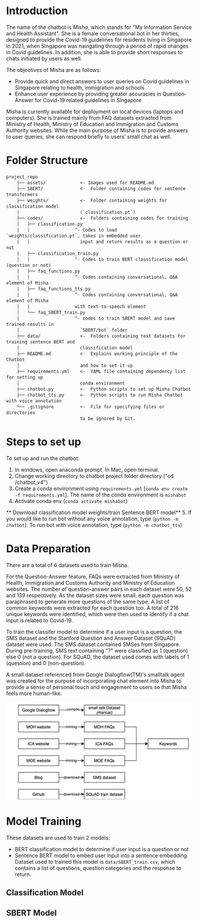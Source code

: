 # Introduction

The name of the chatbot is *Misha*, which stands for "My Information Service and Health Assistant". She is a  female conversational bot in her thirties, designed to provide the Covid-19 guidelines for residents living in Singapore in 2021, when Singapore was navigating through a period of rapid changes in Covid guidelines. In addition, she is able to provide short responses to chats initiated by users as well.

The objectives of Misha are as follows:
-	Provide quick and direct answers to user queries on Covid guidelines in Singapore relating to health, immigration and schools
-	Enhance user experience by providing greater accuracies in Question-Answer for Covid-19 related guidelines in Singapore

Misha is currently available for deployment on local devices (laptops and computers). She is trained mainly from FAQ datasets extracted from Ministry of Health, Ministry of Education and Immigration and Customs Authority websites. While the main purpose of Misha is to provide answers to user queries, she can respond briefly to users’ small chat as well. 

# Folder Structure
```
project_repo
    ├── assets/             <- Images used for README.md
    ├── SBERT/              <-  Folder containing codes for sentence transformers
    ├── weights/            <-  Folder containing weights for classification model
    |                       (`classification.pt`)
    ├── codes/              <-  Folders containing codes for training 
    │   ├── classification.py
    |   |                 ^- Codes to load `weights/classification.pt`, takes in embedded user
    |   |                   input and return results as a question or not
    |   ├── classification_train.py
    |   |                 ^- Codes to train BERT classification model (question or not)
    |   ├── faq_functions.py
    |   |                 ^- Codes containing conversational, Q&A element of Misha
    |   ├── faq_functions_tts.py
    |   |                 ^- Codes containing conversational, Q&A element of Misha
    |   |                 with text-to-speech element
    │   └── faq_SBERT_train.py
    |                     ^- codes to train SBERT model and save trained results in 
    |                       `SBERT/bot` folder
    ├── data/               <-  Folders containing text datasets for training sentence BERT and
    |                       classification model
    ├── README.md           <-  Explains working principle of the Chatbot
    │                       and how to set it up
    ├── requirements.yml    <-  YAML file containing dependency list for setting up
    │                       conda environment
    ├── chatbot.py          <-  Python scripts to set up Misha Chatbot
    ├── chatbot_tts.py      <-  Python scripts to run Misha Chatbot with voice annotation
    └── .gitignore          <-  File for specifying files or directories
                            to be ignored by Git.

```

# Steps to set up
To set up and run the chatbot:

1. In windows, open anaconda prompt. In Mac, open terminal. 
2. Change working directory to chatbot project folder directory ("cd <filepathtofolder>/chatbot_v4")
3. Create a conda environment using `requirements.yml` [`conda env create -f requirements.yml`]. The name of the conda environment is `mishabot`
4. Activate conda env (`conda activate mishabot`)

** Download classification model weights/train Sentence BERT model**
5. If you would like to run bot without any voice annotation, type (`python -m chatbot`). To run bot with voice annotation, type (`python -m chatbot_tts`)

# Data Preparation

There are a total of 6 datasets used to train Misha. 

For the Question-Answer feature, FAQs were extracted from Ministry of Health, Immigration and Customs Authority and Ministry of Education websites. The number of question-answer pairs in each dataset were 50, 52 and 139 respectively. As the dataset sizes were small, each question was paraphrased to generate more questions of the same type. A list of common keywords were extracted for each question too. A total of 216 unique keywords were identified, which were then used to identify if a chat input is related to Covid-19.

To train the classifer model to determine if a user input is a question, the SMS dataset and the Stanford Question and Answer Dataset (SQuAD) dataset were used. The SMS dataset contained SMSes from Singapore. During pre-training, SMS text containing "?" were classified as 1 (question) else 0 (not a question). For SQuAD, the dataset used comes with labels of 1 (question) and 0 (non-question).

A small dataset referenced from Google Dialogflow(TM)'s smalltalk agent was created for the purpose of incorporating chat element into Misha to provide a sense of personal touch and engagement to users so that Misha feels more human-like.

![Fig 1: datasets used for model training](https://github.com/beanlee999/mishabot/blob/cy/assets/datasets.png)

# Model Training

These datasets are used to train 2 models:
- BERT classification model to determine if user input is a question or not
- Sentence BERT model to embed user input into a sentence embedding. Dataset used to trained this model is `data/SBERT_train.csv`, which contains a list of questions, question categories and the response to return. 

## Classification Model

## SBERT Model





